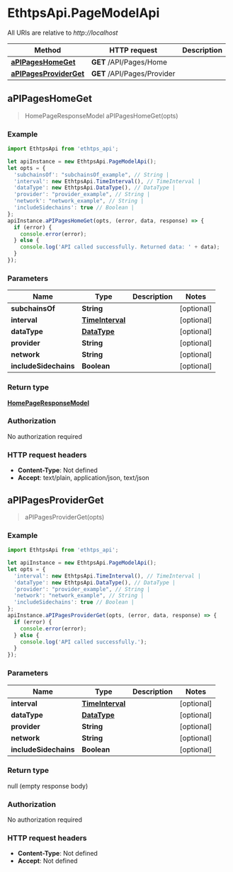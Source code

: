 # EthtpsApi.PageModelApi

All URIs are relative to *http://localhost*

Method | HTTP request | Description
------------- | ------------- | -------------
[**aPIPagesHomeGet**](PageModelApi.md#aPIPagesHomeGet) | **GET** /API/Pages/Home | 
[**aPIPagesProviderGet**](PageModelApi.md#aPIPagesProviderGet) | **GET** /API/Pages/Provider | 



## aPIPagesHomeGet

> HomePageResponseModel aPIPagesHomeGet(opts)



### Example

```javascript
import EthtpsApi from 'ethtps_api';

let apiInstance = new EthtpsApi.PageModelApi();
let opts = {
  'subchainsOf': "subchainsOf_example", // String | 
  'interval': new EthtpsApi.TimeInterval(), // TimeInterval | 
  'dataType': new EthtpsApi.DataType(), // DataType | 
  'provider': "provider_example", // String | 
  'network': "network_example", // String | 
  'includeSidechains': true // Boolean | 
};
apiInstance.aPIPagesHomeGet(opts, (error, data, response) => {
  if (error) {
    console.error(error);
  } else {
    console.log('API called successfully. Returned data: ' + data);
  }
});
```

### Parameters


Name | Type | Description  | Notes
------------- | ------------- | ------------- | -------------
 **subchainsOf** | **String**|  | [optional] 
 **interval** | [**TimeInterval**](.md)|  | [optional] 
 **dataType** | [**DataType**](.md)|  | [optional] 
 **provider** | **String**|  | [optional] 
 **network** | **String**|  | [optional] 
 **includeSidechains** | **Boolean**|  | [optional] 

### Return type

[**HomePageResponseModel**](HomePageResponseModel.md)

### Authorization

No authorization required

### HTTP request headers

- **Content-Type**: Not defined
- **Accept**: text/plain, application/json, text/json


## aPIPagesProviderGet

> aPIPagesProviderGet(opts)



### Example

```javascript
import EthtpsApi from 'ethtps_api';

let apiInstance = new EthtpsApi.PageModelApi();
let opts = {
  'interval': new EthtpsApi.TimeInterval(), // TimeInterval | 
  'dataType': new EthtpsApi.DataType(), // DataType | 
  'provider': "provider_example", // String | 
  'network': "network_example", // String | 
  'includeSidechains': true // Boolean | 
};
apiInstance.aPIPagesProviderGet(opts, (error, data, response) => {
  if (error) {
    console.error(error);
  } else {
    console.log('API called successfully.');
  }
});
```

### Parameters


Name | Type | Description  | Notes
------------- | ------------- | ------------- | -------------
 **interval** | [**TimeInterval**](.md)|  | [optional] 
 **dataType** | [**DataType**](.md)|  | [optional] 
 **provider** | **String**|  | [optional] 
 **network** | **String**|  | [optional] 
 **includeSidechains** | **Boolean**|  | [optional] 

### Return type

null (empty response body)

### Authorization

No authorization required

### HTTP request headers

- **Content-Type**: Not defined
- **Accept**: Not defined


